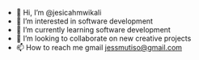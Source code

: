 - 👋 Hi, I’m @jesicahmwikali
- 👀 I’m interested in software development
- 🌱 I’m currently learning software development
- 💞️ I’m looking to collaborate on new creative projects
- 📫 How to reach me gmail jessmutiso@gmail.com

<!---
jesicahmwikali/jesicahmwikali is a ✨ special ✨ repository because its `README.md` (this file) appears on your GitHub profile.
You can click the Preview link to take a look at your changes.
--->
